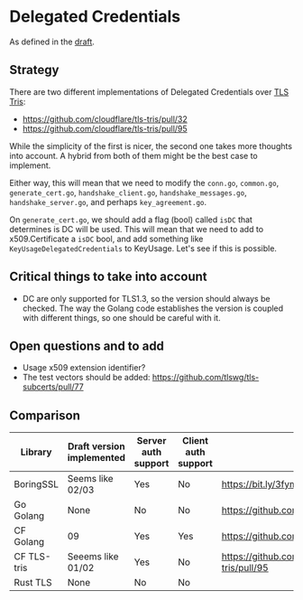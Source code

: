 # Delegated Credentials

As defined in the [draft](https://tools.ietf.org/html/draft-ietf-tls-subcerts-09).

## Strategy

There are two different implementations of Delegated Credentials over [TLS Tris](https://github.com/cloudflare/tls-tris):

* https://github.com/cloudflare/tls-tris/pull/32
* https://github.com/cloudflare/tls-tris/pull/95

While the simplicity of the first is nicer, the second one takes more thoughts
into account. A hybrid from both of them might be the best case to implement.

Either way, this will mean that we need to modify the `conn.go`, `common.go`,
`generate_cert.go`, `handshake_client.go`, `handshake_messages.go`,
`handshake_server.go`, and perhaps `key_agreement.go`.

On `generate_cert.go`, we should add a flag (bool) called `isDC` that determines
is DC will be used. This will mean that we need to add to x509.Certificate a
`isDC` bool, and add something like `KeyUsageDelegatedCredentials` to KeyUsage.
Let's see if this is possible.

## Critical things to take into account

* DC are only supported for TLS1.3, so the version should always be checked.
  The way the Golang code establishes the version is coupled with different
  things, so one should be careful with it.

## Open questions and to add

* Usage x509 extension identifier?
* The test vectors should be added: https://github.com/tlswg/tls-subcerts/pull/77

## Comparison


| Library     | Draft version implemented | Server auth support | Client auth support | Link                                           |
|-------------|---------------------------|---------------------|---------------------|------------------------------------------------|
| BoringSSL   | Seems like 02/03          |     Yes             |     No              |  https://bit.ly/3fymIdk                        |
| Go Golang   | None                      |     No              |     No              | https://github.com/golang/go/issues/35311      |
| CF Golang   | 09                        |     Yes             |     Yes             | https://github.com/cloudflare/go/issues/26     |
| CF TLS-tris | Seeems like 01/02         |     Yes             |     No              | https://github.com/cloudflare/tls-tris/pull/95 |
| Rust TLS    | None                      |     No              |     No              |                                                |
